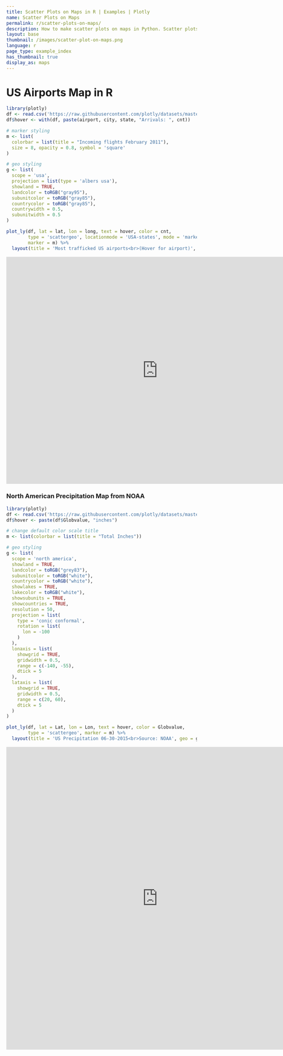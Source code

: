 ```yaml
---
title: Scatter Plots on Maps in R | Examples | Plotly
name: Scatter Plots on Maps
permalink: r/scatter-plots-on-maps/
description: How to make scatter plots on maps in Python. Scatter plots on maps highlight geographic areas and can be colored by value.
layout: base
thumbnail: /images/scatter-plot-on-maps.png
language: r
page_type: example_index
has_thumbnail: true
display_as: maps
---
```




# US Airports Map in R

```r
library(plotly)
df <- read.csv('https://raw.githubusercontent.com/plotly/datasets/master/2011_february_us_airport_traffic.csv')
df$hover <- with(df, paste(airport, city, state, "Arrivals: ", cnt))

# marker styling
m <- list(
  colorbar = list(title = "Incoming flights February 2011"),
  size = 8, opacity = 0.8, symbol = 'square'
)

# geo styling
g <- list(
  scope = 'usa',
  projection = list(type = 'albers usa'),
  showland = TRUE,
  landcolor = toRGB("gray95"),
  subunitcolor = toRGB("gray85"),
  countrycolor = toRGB("gray85"),
  countrywidth = 0.5,
  subunitwidth = 0.5
)

plot_ly(df, lat = lat, lon = long, text = hover, color = cnt,
        type = 'scattergeo', locationmode = 'USA-states', mode = 'markers',
        marker = m) %>%
  layout(title = 'Most trafficked US airports<br>(Hover for airport)', geo = g)
```

<iframe height="600" id="igraph" scrolling="no" seamless="seamless" src="https://plot.ly/~RPlotBot/329" width="800" frameBorder="0"></iframe>

### North American Precipitation Map from NOAA

```r
library(plotly)
df <- read.csv('https://raw.githubusercontent.com/plotly/datasets/master/2015_06_30_precipitation.csv')
df$hover <- paste(df$Globvalue, "inches")

# change default color scale title
m <- list(colorbar = list(title = "Total Inches"))

# geo styling
g <- list(
  scope = 'north america',
  showland = TRUE,
  landcolor = toRGB("grey83"),
  subunitcolor = toRGB("white"),
  countrycolor = toRGB("white"),
  showlakes = TRUE,
  lakecolor = toRGB("white"),
  showsubunits = TRUE,
  showcountries = TRUE,
  resolution = 50,
  projection = list(
    type = 'conic conformal',
    rotation = list(
      lon = -100
    )
  ),
  lonaxis = list(
    showgrid = TRUE,
    gridwidth = 0.5,
    range = c(-140, -55),
    dtick = 5
  ),
  lataxis = list(
    showgrid = TRUE,
    gridwidth = 0.5,
    range = c(20, 60),
    dtick = 5
  )
)

plot_ly(df, lat = Lat, lon = Lon, text = hover, color = Globvalue,
        type = 'scattergeo', marker = m) %>%
  layout(title = 'US Precipitation 06-30-2015<br>Source: NOAA', geo = g)
```

<iframe height="800" id="igraph" scrolling="no" seamless="seamless" src="https://plot.ly/~RPlotBot/334" width="800" frameBorder="0"></iframe>
